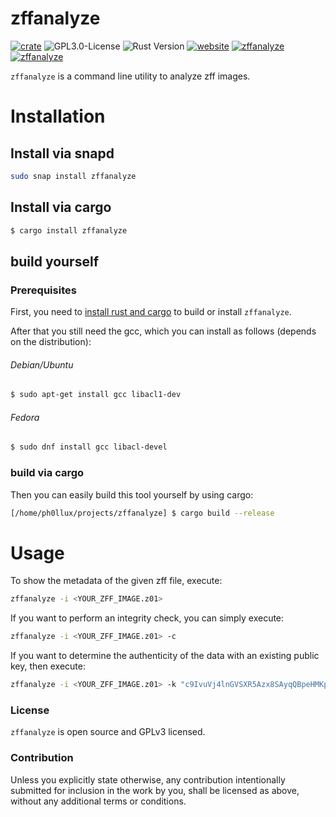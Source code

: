 # zffanalyze
[![crate][crate-image]][crate-link]
![GPL3.0-License][license-image]
![Rust Version][rustc-image]
[![website][website-image]][website-link]
[![zffanalyze](https://snapcraft.io/zffanalyze/badge.svg)](https://snapcraft.io/zffanalyze)
[![zffanalyze](https://snapcraft.io/zffanalyze/trending.svg?name=0)](https://snapcraft.io/zffanalyze)

```zffanalyze``` is a command line utility to analyze zff images.

# Installation

## Install via snapd

```bash
sudo snap install zffanalyze
```

## Install via cargo

```bash
$ cargo install zffanalyze
```

## build yourself

### Prerequisites
First, you need to [install rust and cargo](https://rustup.rs/) to build or install ```zffanalyze```.

After that you still need the gcc, which you can install as follows (depends on the distribution):
###### Debian/Ubuntu
```bash
$ sudo apt-get install gcc libacl1-dev
```
###### Fedora
```bash
$ sudo dnf install gcc libacl-devel
```

### build via cargo

Then you can easily build this tool yourself by using cargo:
```bash
[/home/ph0llux/projects/zffanalyze] $ cargo build --release
```

# Usage

To show the metadata of the given zff file, execute:
```bash
zffanalyze -i <YOUR_ZFF_IMAGE.z01>
```

If you want to perform an integrity check, you can simply execute:
```bash
zffanalyze -i <YOUR_ZFF_IMAGE.z01> -c
```

If you want to determine the authenticity of the data with an existing public key, then execute:
```bash
zffanalyze -i <YOUR_ZFF_IMAGE.z01> -k "c9IvuVj4lnGVSXR5Azx8SAyqQBpeHMKpB/4v8/Cj4Ew="
```

### License

```zffanalyze``` is open source and GPLv3 licensed.

### Contribution

Unless you explicitly state otherwise, any contribution intentionally submitted for inclusion in the work by you, shall be licensed as above, without any additional terms or conditions.

[//]: # (badges)

[crate-image]: https://buildstats.info/crate/zffanalyze
[crate-link]: https://crates.io/crates/zffanalyze
[license-image]: https://img.shields.io/crates/l/zffanalyze
[rustc-image]: https://img.shields.io/badge/rustc-1.70.0+-blue.svg
[website-image]: https://img.shields.io/website-up-down-green-red/http/zff.dev.svg
[website-link]: https://zff.dev